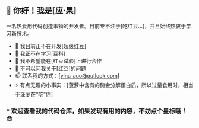 
## 👋 你好！我是[应·果]
 
一名热爱用代码创造事物的开发者。目前专不注于[吃红豆...]，并且始终热衷于学习新技术。
 
- 🔭 我目前正不在开发[超级红豆]
- 🌱 我正不在学习[豆科]
- 👯 我不希望能在[红豆试验]上进行合作
- 💬 不可以问我关于[红豆]的问题
- 📫 联系我的方式：[yina_auo@outlook.com]
- ⚡ 有点无趣的小事实：[菠萝中含有的酶会分解蛋白质，所以过量食用时，相当于菠萝在“吃”你]
 
### * 欢迎查看我的代码仓库，如果发现有用的内容，不妨点个星标哦！😊
<!--
**yinaauo/yinaauo** is a ✨ _special_ ✨ repository because its `README.md` (this file) appears on your GitHub profile.

Here are some ideas to get you started:

- 🔭 I’m currently working on ...
- 🌱 I’m currently learning ...
- 👯 I’m looking to collaborate on ...
- 🤔 I’m looking for help with ...
- 💬 Ask me about ...
- 📫 How to reach me: ...
- 😄 Pronouns: ...
- ⚡ Fun fact: ...
-->
